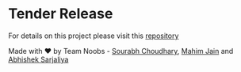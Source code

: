 # Tender Release

For details on this project please visit this [repository](https://github.com/TenderRelease/backendtenderrelease)

Made with ❤️ by Team Noobs - [Sourabh Choudhary](https://github.com/SD-IITKGP), [Mahim Jain](https://github.com/jainmahim) and [Abhishek Sarjaliya](https://github.com/Abhi21sar)
